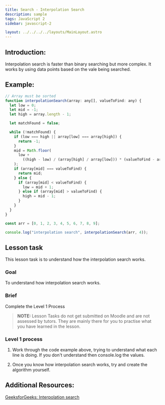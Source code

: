 ```yaml
---
title: Search - Interpolation Search
description: sample
tags: JavaScript 2
sidebar: javascript-2

layout: ../../../../layouts/MainLayout.astro
---
```


## Introduction:

Interpolation search is faster than binary searching but more complex. It works by using data points based on the vale being searched.

## Example:

```js
// Array must be sorted
function interpolationSearch(array: any[], valueToFind: any) {
  let low = 0;
  let mid = -1;
  let high = array.length - 1;

  let matchFound = false;

  while (!matchFound) {
    if (low === high || array[low] === array[high]) {
      return -1;
    }
    mid = Math.floor(
      low +
        ((high - low) / (array[high] / array[low])) * (valueToFind - array[low])
    );
    if (array[mid] === valueToFind) {
      return mid;
    } else {
      if (array[mid] < valueToFind) {
        low = mid + 1;
      } else if (array[mid] > valueToFind) {
        high = mid - 1;
      }
    }
  }
}

const arr = [0, 1, 2, 3, 4, 5, 6, 7, 8, 9];

console.log("interpolation search", interpolationSearch(arr, 4));
```

## Lesson task

This lesson task is to understand how the interpolation search works.

### Goal

To understand how interpolation search works.

### Brief

Complete the Level 1 Process

> <b>NOTE:</b> Lesson Tasks do not get submitted on Moodle and are not assessed by tutors. They are mainly there for you to practise what you have learned in the lesson.

### Level 1 process

1. Work through the code example above, trying to understand what each line is doing. If you don't understand then console.log the values.

2. Once you know how interpolation search works, try and create the algorithm yourself.

## Additional Resources:

[GeeksforGeeks: Interpolation search](https://www.geeksforgeeks.org/interpolation-search/)
